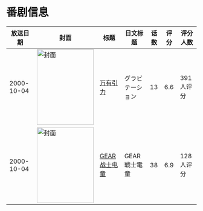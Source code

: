 # 番剧信息

|放送日期|封面|标题|日文标题|话数|评分|评分人数|
|---|---|---|---|---|---|---|
|2000-10-04|<img src="https://lain.bgm.tv/pic/cover/c/c6/8c/2912_7uHU7.jpg" alt="封面" style="width:150px;height:200px;object-fit:cover;">|[万有引力](https://bangumi.tv/subject/2912)|グラビテーション|13|6.6|391人评分|
|2000-10-04|<img src="https://lain.bgm.tv/pic/cover/c/6b/d2/10418_UbqUE.jpg" alt="封面" style="width:150px;height:200px;object-fit:cover;">|[GEAR战士电童](https://bangumi.tv/subject/10418)|GEAR戦士電童|38|6.9|128人评分|
